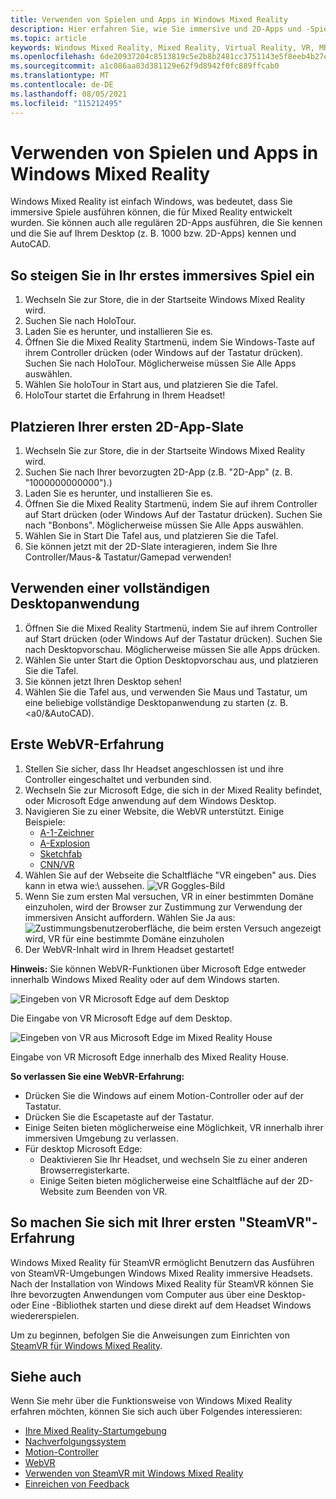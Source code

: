 ```yaml
---
title: Verwenden von Spielen und Apps in Windows Mixed Reality
description: Hier erfahren Sie, wie Sie immersive und 2D-Apps und -Spiele starten, den Desktop anzeigen und WebVR- und SteamVR-Inhalte erleben.
ms.topic: article
keywords: Windows Mixed Reality, Mixed Reality, Virtual Reality, VR, MR, Apps, Spiele, Desktop, SteamVR, WebVR, Steam
ms.openlocfilehash: 6de20937204c8513819c5e2b8b2481cc3751143e5f8eeb4b27e33769ba2fc599
ms.sourcegitcommit: a1c086aa83d381129e62f9d8942f0fc889ffcab0
ms.translationtype: MT
ms.contentlocale: de-DE
ms.lasthandoff: 08/05/2021
ms.locfileid: "115212495"
---
```

# <a name="using-games-and-apps-in-windows-mixed-reality"></a>Verwenden von Spielen und Apps in Windows Mixed Reality

Windows Mixed Reality ist einfach Windows, was bedeutet, dass Sie immersive Spiele ausführen können, die für Mixed Reality entwickelt wurden. Sie können auch alle regulären 2D-Apps ausführen, die Sie kennen und die Sie auf Ihrem Desktop (z. B. 1000 bzw. 2D-Apps) kennen und AutoCAD.

## <a name="how-to-get-into-your-first-immersive-game"></a>So steigen Sie in Ihr erstes immersives Spiel ein

1. Wechseln Sie zur Store, die in der Startseite Windows Mixed Reality wird.
2. Suchen Sie nach HoloTour.
3. Laden Sie es herunter, und installieren Sie es.
4. Öffnen Sie die Mixed Reality Startmenü, indem Sie Windows-Taste auf ihrem Controller drücken (oder Windows auf der Tastatur drücken). Suchen Sie nach HoloTour. Möglicherweise müssen Sie Alle Apps auswählen.
5. Wählen Sie holoTour in Start aus, und platzieren Sie die Tafel.
6. HoloTour startet die Erfahrung in Ihrem Headset!

## <a name="how-to-place-your-first-2d-app-slate"></a>Platzieren Ihrer ersten 2D-App-Slate

1. Wechseln Sie zur Store, die in der Startseite Windows Mixed Reality wird.
2. Suchen Sie nach Ihrer bevorzugten 2D-App (z.B. "2D-App" (z. B. "1000000000000").)
3. Laden Sie es herunter, und installieren Sie es.
4. Öffnen Sie die Mixed Reality Startmenü, indem Sie auf ihrem Controller auf Start drücken (oder Windows Auf der Tastatur drücken). Suchen Sie nach "Bonbons". Möglicherweise müssen Sie Alle Apps auswählen.
5. Wählen Sie in Start Die Tafel aus, und platzieren Sie die Tafel.
6. Sie können jetzt mit der 2D-Slate interagieren, indem Sie Ihre Controller/Maus-& Tastatur/Gamepad verwenden!

## <a name="how-to-use-a-full-desktop-application"></a>Verwenden einer vollständigen Desktopanwendung

1. Öffnen Sie die Mixed Reality Startmenü, indem Sie auf ihrem Controller auf Start drücken (oder Windows Auf der Tastatur drücken). Suchen Sie nach Desktopvorschau. Möglicherweise müssen Sie alle Apps drücken.
2. Wählen Sie unter Start die Option Desktopvorschau aus, und platzieren Sie die Tafel.
3. Sie können jetzt Ihren Desktop sehen!
4. Wählen Sie die Tafel aus, und verwenden Sie Maus und Tastatur, um eine beliebige vollständige Desktopanwendung zu starten (z. B. <a0/&AutoCAD).

## <a name="how-to-get-into-your-first-webvr-experience"></a>Erste WebVR-Erfahrung

1. Stellen Sie sicher, dass Ihr Headset angeschlossen ist und ihre Controller eingeschaltet und verbunden sind.
2. Wechseln Sie zur Microsoft Edge, die sich in der Mixed Reality befindet, oder Microsoft Edge anwendung auf dem Windows Desktop.
3. Navigieren Sie zu einer Website, die WebVR unterstützt. Einige Beispiele:
   * [A-1-Zeichner](https://aframe.io/a-painter/)
   * [A-Explosion](https://aframe.io/a-blast/)
   * [Sketchfab](https://sketchfab.com/)
   * [CNN/VR](https://cnn.com/vr)
4. Wählen Sie auf der Webseite die Schaltfläche "VR eingeben" aus. Dies kann in etwa wie:\ aussehen.
   ![VR Goggles-Bild](images/75px-enter-vr.png)
5. Wenn Sie zum ersten Mal versuchen, VR in einer bestimmten Domäne einzuholen, wird der Browser zur Zustimmung zur Verwendung der immersiven Ansicht auffordern. Wählen Sie Ja aus: ![Zustimmungsbenutzeroberfläche, die beim ersten Versuch angezeigt wird, VR für eine bestimmte Domäne einzuholen](images/1053px-Webvr-consent-ui.png)
6. Der WebVR-Inhalt wird in Ihrem Headset gestartet!

**Hinweis:** Sie können WebVR-Funktionen über Microsoft Edge entweder innerhalb Windows Mixed Reality oder auf dem Windows starten.

![Eingeben von VR Microsoft Edge auf dem Desktop](images/450px-webvr-desktop.png)

Die Eingabe von VR Microsoft Edge auf dem Desktop.

![Eingeben von VR aus Microsoft Edge im Mixed Reality House](images/450px-enter-vr-cliffhouse.jpg)

Eingabe von VR Microsoft Edge innerhalb des Mixed Reality House.

**So verlassen Sie eine WebVR-Erfahrung:**
* Drücken Sie die Windows auf einem Motion-Controller oder auf der Tastatur.
* Drücken Sie die Escapetaste auf der Tastatur.
* Einige Seiten bieten möglicherweise eine Möglichkeit, VR innerhalb ihrer immersiven Umgebung zu verlassen.
* Für desktop Microsoft Edge:
  * Deaktivieren Sie Ihr Headset, und wechseln Sie zu einer anderen Browserregisterkarte.
  * Einige Seiten bieten möglicherweise eine Schaltfläche auf der 2D-Website zum Beenden von VR.

## <a name="how-to-get-into-your-first-steamvr-experience"></a>So machen Sie sich mit Ihrer ersten "SteamVR"-Erfahrung

Windows Mixed Reality für SteamVR ermöglicht Benutzern das Ausführen von SteamVR-Umgebungen Windows Mixed Reality immersive Headsets. Nach der Installation von Windows Mixed Reality für SteamVR können Sie Ihre bevorzugten Anwendungen vom Computer aus über eine Desktop- oder Eine -Bibliothek starten und diese direkt auf dem Headset Windows wiedererspielen.

Um zu beginnen, befolgen Sie die Anweisungen zum Einrichten von [SteamVR für Windows Mixed Reality](./using-steamvr-with-windows-mixed-reality.md).

## <a name="see-also"></a>Siehe auch

Wenn Sie mehr über die Funktionsweise von Windows Mixed Reality erfahren möchten, können Sie sich auch über Folgendes interessieren:
* [Ihre Mixed Reality-Startumgebung](your-mixed-reality-home.md)
* [Nachverfolgungssystem](tracking-system.md)
* [Motion-Controller](controllers-in-wmr.md)
* [WebVR](webvr.md)
* [Verwenden von SteamVR mit Windows Mixed Reality](using-steamvr-with-windows-mixed-reality.md)
* [Einreichen von Feedback](filing-feedback.md)